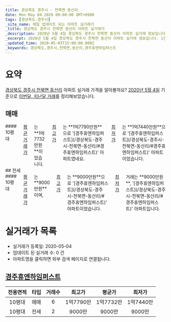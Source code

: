 ```yaml
---
title: 경상북도 경주시 - 천북면 동산리
date: Mon May 04 2020 00:00:00 GMT+0900
tags: [경상북도-경주시]
_site_name: 매일 업데이트 되는 아파트 실거래가
_title: 경상북도 경주시 천북면 동산리 아파트 실거래가
_description: 2020년 5월 4일 경상북도 경주시 천북면 동산리 아파트 실거래 정보입니다. 1건 아파트 정보가 있습니다.
_excerpt: 2020년 5월 4일 경상북도 경주시 천북면 동산리 아파트 실거래 정보입니다. 1건 아파트 정보가 있습니다.
_updated_time: 2020-05-03T15:00:00.000Z
_keywords: 경상북도,경주시,천북면,동산리,경주휴엔하임퍼스트
---
```





# 요약
<ins>경상북도 경주시 천북면 동산리</ins> 아파트 실거래 가격을 알아볼까요? <ins>2020년 5월 4일</ins> 기준으로 <ins>이번달, 지난달 거래</ins>를 정리해보았습니다.

## 매매
<div class="container">
<div class="twelve columns" markdown="1">
#### 10평대
<ins>평균 거래가</ins>는 **1억7732만원**이었습니다. <ins>최고가</ins>는 **1억7790만원**으로 '[경주휴엔하임퍼스트](/경상북도-경주시-천북면-동산리/#경주휴엔하임퍼스트)' 아파트였네요. <ins>최저가</ins>는 **1억7440만원**으로 '[경주휴엔하임퍼스트](/경상북도-경주시-천북면-동산리/#경주휴엔하임퍼스트)' 아파트이었습니다.
</div>
</div>
## 전세
<div class="container">
<div class="twelve columns" markdown="1">
#### 10평대
<ins>평균 거래가</ins>는 **9000만원**이며, <ins>최고가</ins>는 **9000만원**으로 '[경주휴엔하임퍼스트](/경상북도-경주시-천북면-동산리/#경주휴엔하임퍼스트)' 아파트이었습니다. <ins>최저가</ins> 거래는 **9000만원**, '[경주휴엔하임퍼스트](/경상북도-경주시-천북면-동산리/#경주휴엔하임퍼스트)' 아파트입니다.
</div>
</div>



# 실거래가 목록
- 실거래가 등록일: 2020-05-04
- 업데이트 된 실거래 수: 0 건
- 아파트명을 클릭하면 외부 검색 페이지로 연결됩니다.

## [경주휴엔하임퍼스트](#경주휴엔하임퍼스트)

|전용면적|타입|거래수|최고가|평균가|최저가|
|:---:|:---:|:---:|:---:|:---:|:---:|
|10평대|<span class="deal-type-1">매매</span>|6|1억7790만|1억7732만|1억7440만|
|10평대|<span class="deal-type-2">전세</span>|2|9000만|9000만|9000만|

<br/>



